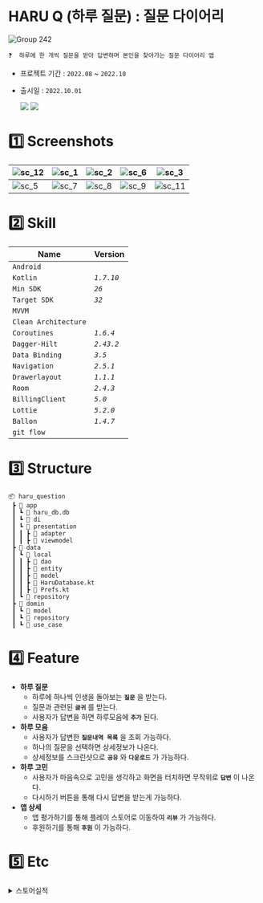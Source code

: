 # HARU Q (하루 질문) : 질문 다이어리

![Group 242](https://user-images.githubusercontent.com/94586184/230772869-10666a35-d9cd-4246-9a09-58aa45499138.png)
```
❓  하루에 한 개씩 질문을 받아 답변하며 본인을 찾아가는 질문 다이어리 앱
```
- 프로젝트 기간 : `2022.08` ~ `2022.10`
- 출시일 : `2022.10.01`

  <a href="https://play.google.com/store/apps/details?id=com.colddelight.haru_question"><img src="https://img.shields.io/badge/Goolge Play-414141?style=flat&logo=googleplay&logoColor=white&link=https://play.google.com/store/apps/details?id=com.colddelight.haru_question"/></a>   <a href="https://strong-marlin-f95.notion.site/SRS-a1c9777dfa4b485195dafb0dcc8d7d9d"><img src="https://img.shields.io/badge/SRS-414141?style=flat&logo=readthedocs&logoColor=white&link=https://strong-marlin-f95.notion.site/SRS-a1c9777dfa4b485195dafb0dcc8d7d9d"/></a>
  
  

# :one: Screenshots

| ![sc_12](https://user-images.githubusercontent.com/94586184/230772664-7a97f9d5-26e3-482f-ba4b-05366f0648e4.png)| ![sc_1](https://user-images.githubusercontent.com/94586184/230772672-9bd7733b-7f96-40ee-bd1c-a85109b55852.png)|![sc_2](https://user-images.githubusercontent.com/94586184/230772676-0b55067a-52b4-4b05-8a05-3036e91ec8fb.png) | ![sc_6](https://user-images.githubusercontent.com/94586184/230772685-073df27c-0d9b-417d-8f6c-157100ab1320.png)|![sc_3](https://user-images.githubusercontent.com/94586184/230772750-bbeef7db-2c87-4de7-97db-dafacf385d24.png) |
|-|-|-|-|-|
| ![sc_5](https://user-images.githubusercontent.com/94586184/230772785-c817f468-1457-4158-9075-82ab47cade2d.png) | ![sc_7](https://user-images.githubusercontent.com/94586184/230772797-9a5da01c-a981-4209-a379-4a556eff4b99.png) |![sc_8](https://user-images.githubusercontent.com/94586184/230772813-e6301b9b-5ca1-40ab-9e0f-f6f6a8d233da.png) |![sc_9](https://user-images.githubusercontent.com/94586184/230772829-7ec44617-037b-4f46-8b8e-400908203447.png)| ![sc_11](https://user-images.githubusercontent.com/94586184/230772836-f486b8a7-fdad-439b-aeeb-3581748f4fa9.png)| 



# :two: Skill
| Name | Version |
| --- | --- |
| ```Android``` |  | 
| ```Kotlin``` | *```1.7.10```* | 
| ```Min SDK``` | *```26```* | 
| ```Target SDK```| *```32```* | 
| ```MVVM``` |  |
| ```Clean Architecture```  |   |
| ```Coroutines``` | *```1.6.4```* |
| ```Dagger-Hilt``` | *```2.43.2```* |
| ```Data Binding``` | *```3.5```* |
| ```Navigation``` | *```2.5.1```* |
| ```Drawerlayout``` | *```1.1.1```* | 
| ```Room``` | *```2.4.3```* |
| ```BillingClient``` | *```5.0```* |
| ```Lottie``` | *```5.2.0```* | 
| ```Ballon``` | *```1.4.7```* |
| ```git flow```  |   |


# :three: Structure
```
📦 haru_question
 ┣ 📂 app
 ┃ ┗ 📜 haru_db.db
 ┃ ┗ 📂 di
 ┃ ┗ 📂 presentation
 ┃ ┃ ┣ 📂 adapter
 ┃ ┃ ┣ 📂 viewmodel
 ┣ 📂 data
 ┃ ┗ 📂 local
 ┃ ┃ ┣ 📂 dao
 ┃ ┃ ┣ 📂 entity
 ┃ ┃ ┣ 📂 model
 ┃ ┃ ┣ 📜 HaruDatabase.kt
 ┃ ┃ ┣ 📜 Prefs.kt
 ┃ ┗ 📂 repository
 ┣ 📂 domin
 ┃ ┗ 📂 model
 ┃ ┗ 📂 repository
 ┃ ┗ 📂 use_case
```
# :four: Feature
- **하루 질문**
    - 하루에 하나씩 인생을 돌아보는 **```질문```** 을 받는다.
    - 질문과 관련된 **```글귀```** 를 받는다.
    - 사용자가 답변을 하면 하루모음에 **```추가```** 된다.
- **하루 모음**
    - 사용자가 답변한 **```질문내역 목록```** 을 조회 가능하다.
    - 하나의 질문을 선택하면 상세정보가 나온다.
    - 상세정보를 스크린샷으로 **```공유```** 와 **```다운로드```** 가 가능하다.
- **하루 고민**
    - 사용자가 마음속으로 고민을 생각하고 화면을 터치하면 무작위로 **```답변```** 이 나온다.
    - 다시하기 버튼을 통해 다시 답변을 받는게 가능하다.
- **앱 상세**
    - 앱 평가하기를 통해 플레이 스토어로 이동하여 **```리뷰```** 가 가능하다.
    - 후원하기를 통해 **```후원```** 이 가능하다.
    
    
    
# :five: Etc



<details>
<summary> 스토어실적 </summary>
2023.04.09 기준 스토어 실적

![image](https://user-images.githubusercontent.com/94586184/230775751-8d982c34-07a4-4d46-b2f6-f797ebf6d300.png)

</details>

